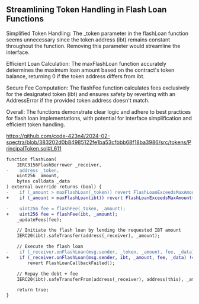 ## Streamlining Token Handling in Flash Loan Functions
Simplified Token Handling: The _token parameter in the flashLoan function seems unnecessary since the token address (ibt) remains constant throughout the function. Removing this parameter would streamline the interface.

Efficient Loan Calculation: The maxFlashLoan function accurately determines the maximum loan amount based on the contract's token balance, returning 0 if the token address differs from ibt.

Secure Fee Computation: The flashFee function calculates fees exclusively for the designated token (ibt) and ensures safety by reverting with an AddressError if the provided token address doesn't match.

Overall: The functions demonstrate clear logic and adhere to best practices for flash loan implementations, with potential for interface simplification and efficient token handling.

https://github.com/code-423n4/2024-02-spectra/blob/383202d0b84985122fe1ba53cfbbb68f18ba3986/src/tokens/PrincipalToken.sol#L611

```diff
function flashLoan(
    IERC3156FlashBorrower _receiver,
-    address _token,
    uint256 _amount,
    bytes calldata _data
) external override returns (bool) {
-    if (_amount > maxFlashLoan(_token)) revert FlashLoanExceedsMaxAmount();
+    if (_amount > maxFlashLoan(ibt)) revert FlashLoanExceedsMaxAmount();

-    uint256 fee = flashFee(_token, _amount);
+    uint256 fee = flashFee(ibt, _amount);
    _updateFees(fee);

    // Initiate the flash loan by lending the requested IBT amount
    IERC20(ibt).safeTransfer(address(_receiver), _amount);

    // Execute the flash loan
-    if (_receiver.onFlashLoan(msg.sender, _token, _amount, fee, _data) != ON_FLASH_LOAN)
+    if (_receiver.onFlashLoan(msg.sender, ibt, _amount, fee, _data) != ON_FLASH_LOAN)
        revert FlashLoanCallbackFailed();

    // Repay the debt + fee
    IERC20(ibt).safeTransferFrom(address(_receiver), address(this), _amount + fee);

    return true;
}
```